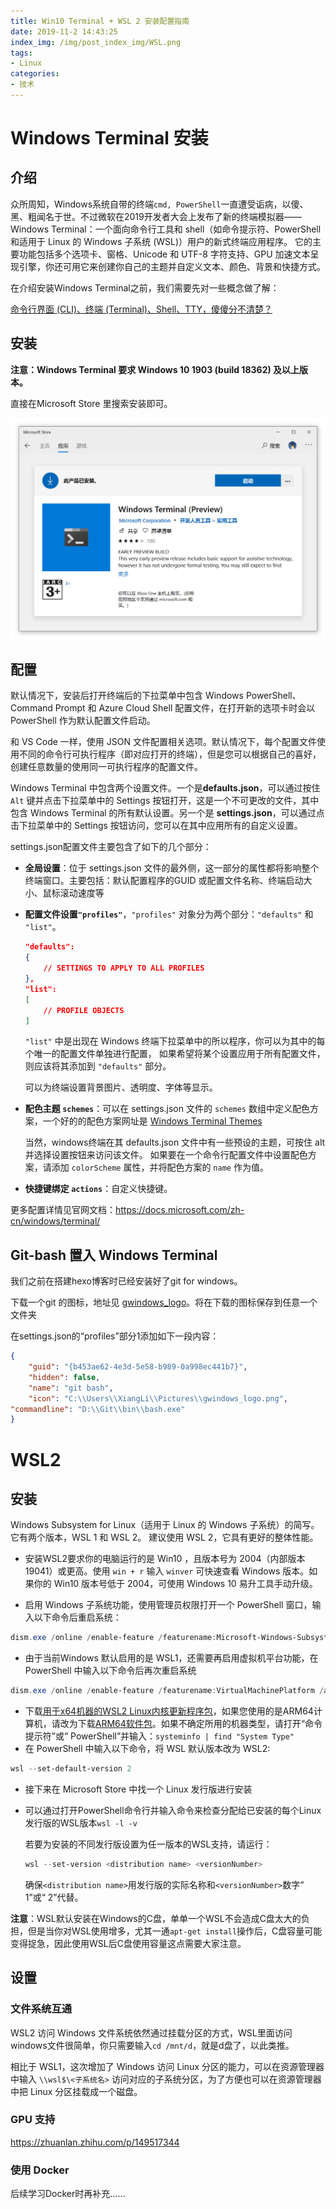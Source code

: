 ```yaml
---
title: Win10 Terminal + WSL 2 安装配置指南
date: 2019-11-2 14:43:25
index_img: /img/post_index_img/WSL.png
tags:
- Linux
categories:
- 技术
---
```


# Windows Terminal 安装

## 介绍

众所周知，Windows系统自带的终端`cmd, PowerShell`一直遭受诟病，以傻、黑、粗闻名于世。不过微软在2019开发者大会上发布了新的终端模拟器——Windows Terminal：一个面向命令行工具和 shell（如命令提示符、PowerShell 和适用于 Linux 的 Windows 子系统 (WSL)）用户的新式终端应用程序。 它的主要功能包括多个选项卡、窗格、Unicode 和 UTF-8 字符支持、GPU 加速文本呈现引擎，你还可用它来创建你自己的主题并自定义文本、颜色、背景和快捷方式。

在介绍安装Windows Terminal之前，我们需要先对一些概念做了解：

[命令行界面 (CLI)、终端 (Terminal)、Shell、TTY，傻傻分不清楚？](https://printempw.github.io/the-difference-between-cli-terminal-shell-tty/)

## 安装

**注意：Windows Terminal 要求 Windows 10 1903 (build 18362) 及以上版本。**

直接在Microsoft Store 里搜索安装即可。

<img src="https://raw.githubusercontent.com/xiangli-bjtu/Blog-images-hosting/main/img/windows-terminal-microsoft-store.png" style="zoom:67%;" />

## 配置

默认情况下，安装后打开终端后的下拉菜单中包含 Windows PowerShell、Command Prompt 和 Azure Cloud Shell 配置文件，在打开新的选项卡时会以 PowerShell 作为默认配置文件启动。

 和 VS Code 一样，使用 JSON 文件配置相关选项。默认情况下，每个配置文件使用不同的命令行可执行程序（即对应打开的终端），但是您可以根据自己的喜好，创建任意数量的使用同一可执行程序的配置文件。

Windows Terminal 中包含两个设置文件。一个是**defaults.json**，可以通过按住 `Alt` 键并点击下拉菜单中的 Settings 按钮打开，这是一个不可更改的文件，其中包含 Windows Terminal 的所有默认设置。另一个是 **settings.json**，可以通过点击下拉菜单中的 Settings 按钮访问，您可以在其中应用所有的自定义设置。

settings.json配置文件主要包含了如下的几个部分：

- **全局设置**：位于 settings.json 文件的最外侧，这一部分的属性都将影响整个终端窗口。主要包括：默认配置程序的GUID 或配置文件名称、终端启动大小、鼠标滚动速度等

- **配置文件设置`"profiles"`**，`"profiles"` 对象分为两个部分：`"defaults"` 和 `"list"`。

  ```json
  "defaults":
  {
      // SETTINGS TO APPLY TO ALL PROFILES
  },
  "list":
  [
      // PROFILE OBJECTS
  ]
  ```

   `"list"` 中是出现在 Windows 终端下拉菜单中的所以程序，你可以为其中的每个唯一的配置文件单独进行配置， 如果希望将某个设置应用于所有配置文件，则应该将其添加到 `"defaults"` 部分。

  可以为终端设置背景图片、透明度、字体等显示。

- **配色主题 `schemes`**：可以在 settings.json 文件的 `schemes` 数组中定义配色方案，一个好的的配色方案网址是 [Windows Terminal Themes](https://windowsterminalthemes.dev/)

  当然，windows终端在其 defaults.json 文件中有一些预设的主题，可按住 alt 并选择设置按钮来访问该文件。 如果要在一个命令行配置文件中设置配色方案，请添加 `colorScheme` 属性，并将配色方案的 `name` 作为值。

- **快捷键绑定 `actions`**：自定义快捷键。

更多配置详情见官网文档：https://docs.microsoft.com/zh-cn/windows/terminal/



## Git-bash 置入 Windows Terminal

我们之前在搭建hexo博客时已经安装好了git for windows。

下载一个git 的图标，地址见 [gwindows_logo](https://gitforwindows.org/img/gwindows_logo.png)。将在下载的图标保存到任意一个文件夹

在settings.json的“profiles”部分1添加如下一段内容：

```json
{
	"guid": "{b453ae62-4e3d-5e58-b989-0a998ec441b7}",
	"hidden": false,
    "name": "git bash",
	"icon": "C:\\Users\\XiangLi\\Pictures\\gwindows_logo.png",
"commandline": "D:\\Git\\bin\\bash.exe" 
}
```



# WSL2

## 安装

Windows Subsystem for Linux（适用于 Linux 的 Windows 子系统）的简写。它有两个版本，WSL 1 和 WSL 2。 建议使用 WSL 2，它具有更好的整体性能。

* 安装WSL2要求你的电脑运行的是 Win10 ，且版本号为 2004（内部版本19041）或更高。使用 `win + r` 输入 `winver` 可快速查看 Windows 版本。如果你的 Win10 版本号低于 2004，可使用 Windows 10 易升工具手动升级。

* 启用 Windows 子系统功能，使用管理员权限打开一个 PowerShell 窗口，输入以下命令后重启系统：

```powershell
dism.exe /online /enable-feature /featurename:Microsoft-Windows-Subsystem-Linux /all /norestart
```

* 由于当前Windows 默认启用的是 WSL1，还需要再启用虚拟机平台功能，在 PowerShell 中输入以下命令后再次重启系统

```powershell
dism.exe /online /enable-feature /featurename:VirtualMachinePlatform /all /norestart
```

* 下载[用于x64机器的WSL2 Linux内核更新程序包](https://wslstorestorage.blob.core.windows.net/wslblob/wsl_update_x64.msi)，如果您使用的是ARM64计算机，请改为下载[ARM64软件包](https://wslstorestorage.blob.core.windows.net/wslblob/wsl_update_arm64.msi)。如果不确定所用的机器类型，请打开“命令提示符”或“ PowerShell”并输入：`systeminfo | find "System Type"`
* 在 PowerShell 中输入以下命令，将 WSL 默认版本改为 WSL2:

```powershell
wsl --set-default-version 2
```

* 接下来在 Microsoft Store 中找一个 Linux 发行版进行安装

* 可以通过打开PowerShell命令行并输入命令来检查分配给已安装的每个Linux发行版的WSL版本`wsl -l -v`

  若要为安装的不同发行版设置为任一版本的WSL支持，请运行：

  ```powershell
  wsl --set-version <distribution name> <versionNumber>
  ```

  确保`<distribution name>`用发行版的实际名称和`<versionNumber>`数字“ 1”或“ 2”代替。

**注意**：WSL默认安装在Windows的C盘，单单一个WSL不会造成C盘太大的负担，但是当你对WSL使用增多，尤其一通`apt-get install`操作后，C盘容量可能变得捉急，因此使用WSL后C盘使用容量这点需要大家注意。

## 设置

### 文件系统互通

WSL2 访问 Windows 文件系统依然通过挂载分区的方式，WSL里面访问windows文件很简单，你只需要输入`cd /mnt/d`，就是d盘了，以此类推。

相比于 WSL1，这次增加了 Windows 访问 Linux 分区的能力，可以在资源管理器中输入 `\\wsl$\<子系统名>` 访问对应的子系统分区，为了方便也可以在资源管理器中把 Linux 分区挂载成一个磁盘。

### GPU 支持

https://zhuanlan.zhihu.com/p/149517344

### 使用 Docker

后续学习Docker时再补充……

